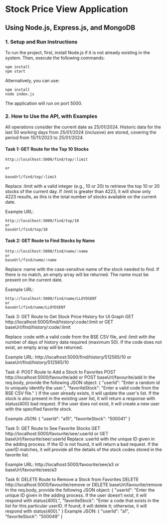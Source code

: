 # Stock Price View Application

## Using Node.js, Express.js, and MongoDB

### 1. Setup and Run Instructions

To run the project, first, install Node.js if it is not already existing in the system. Then, execute the following commands:

```
npm install
npm start
```
Alternatively, you can use:
```
npm install
node index.js
```
The application will run on port 5000.

### 2. How to Use the API, with Examples
All operations consider the current date as 25/01/2024. Historic data for the last 50 working days from 25/01/2024 (inclusive) are stored, covering the period from 15/11/2023 to 25/01/2024.

#### Task 1: GET Route for the Top 10 Stocks
```
http://localhost:5000/find/top/:limit
```
```or```
```
baseUrl/find/top/:limit
```
Replace :limit with a valid integer (e.g., 10 or 20) to retrieve the top 10 or 20 stocks of the current day. If :limit is greater than 4223, it will show only 4223 results, as this is the total number of stocks available on the current date.

Example URL:
```
http://localhost:5000/find/top/10
or
baseUrl/find/top/10
```

#### Task 2: GET Route to Find Stocks by Name
```
http://localhost:5000/find/name/:name
or
baseUrl/find/name/:name
```
Replace :name with the case-sensitive name of the stock needed to find. If there is no match, an empty array will be returned. The name must be present on the current date.

Example URL:
```
http://localhost:5000/find/name/LLOYDSENT
or
baseUrl/find/name/LLOYDSENT
```

Task 3: GET Route to Get Stock Price History for UI Graph
GET http://localhost:5000/find/history/:code/:limit
or
GET baseUrl/find/history/:code/:limit

Replace :code with a valid code from the BSE CSV file, and :limit with the number of days of history data required (maximum 50). If the code does not exist, an empty array will be returned.

Example URL:
http://localhost:5000/find/history/512565/10
or
baseUrl/find/history/512565/10


Task 4: POST Route to Add a Stock to Favorites
POST http://localhost:5000/favourite/add
or
POST baseUrl/favourite/add
In the req.body, provide the following JSON object:
{
    "userId": "Enter a random id to uniquely identify the user.",
    "favoriteStock": "Enter a valid code from the BSE CSV file."
}
If the user already exists, it will update the user's list. If the stock is also present in the existing user list, it will return a response with status(400) bad request. If the user does not exist, it will create a new user with the specified favorite stock.

Example JSON:
{
    "userId": "a15",
    "favoriteStock": "500041"
}


Task 5: GET Route to See Favorite Stocks
GET http://localhost:5000/favourite/see/:userId
or
GET baseUrl/favourite/see/:userId
Replace :userId with the unique ID given in the adding process. If the ID is not found, it will return a bad request. If the userID matches, it will provide all the details of the stock codes stored in the favorite list.

Example URL:
http://localhost:5000/favourite/see/a3
or
baseUrl/favourite/see/a3


Task 6: DELETE Route to Remove a Stock from Favorites
DELETE http://localhost:5000/favourite/remove
or
DELETE baseUrl/favourite/remove
In the req.body, provide the following JSON object:
{
    "userId": "Enter the unique ID given in the adding process. If the user doesn’t exist, it will respond with status(400).",
    "favoriteStock": "Enter a code that exists in the list for this particular userID. If found, it will delete it; otherwise, it will respond with status(400)."
}
Example JSON:
{
    "userId": "a1",
    "favoriteStock": "500049"
}
